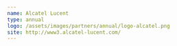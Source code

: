 ```yaml
---
name: Alcatel Lucent
type: annual
logo: /assets/images/partners/annual/logo-alcatel.png
site: http://www3.alcatel-lucent.com/
---
```

